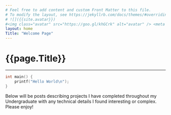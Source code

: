 ```yaml
---
# Feel free to add content and custom Front Matter to this file.
# To modify the layout, see https://jekyllrb.com/docs/themes/#overriding-theme-defaults
# ![]({{site.avatar}})
#<img class="avatar" src="https://goo.gl/khGCrk" alt="avatar" /> <meta charset="utf-8">
layout: home
Title: "Welcome Page"
---
```

<div>
    <h1><b>{{page.Title}}</b><br></h1>
    <hr>
</div>

~~~c
int main() {
    printf("Hello World\n");
}
~~~

<div>
    <p>
    Below will be posts describing projects I have completed throughout my Undergraduate with any technical details I found interesting or complex. Please enjoy!
    </p>
</div>
